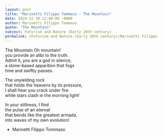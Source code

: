 ```yaml
---
layout: post
title: "Marinetti Filippo Tommaso - The Mountain"
date: 2024-12-30 12:00:00 -0000
author: Marinetti Filippo Tommaso
quote: "The Mountain"
subject: Futurism and Nature (Early 20th century)
permalink: /Futurism and Nature (Early 20th century)/Marinetti Filippo Tommaso/Marinetti Filippo Tommaso - The Mountain
---
```


The Mountain
Oh mountain!  
you provide an alibi to the truth.  
Admit it, you are a god in silence,  
a stone-based apparition that fogs  
time and swiftly passes.

The unyielding rock  
that holds the heavens by its pressure,  
I shall hear you crack under fire  
while stars clash in the morning light!

In your stillness, I find  
the pulse of an eternal  
that bends like the greatest armada,  
into waves of my own evolution!

- Marinetti Filippo Tommaso
